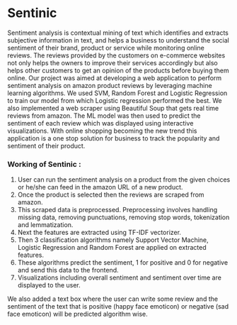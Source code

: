 # Sentinic

Sentiment analysis is contextual mining of text which identifies and extracts subjective information in text, and helps a business to understand the social sentiment of their brand, product or service while monitoring online reviews. The reviews provided by the customers on e-commerce websites not only helps the owners to improve their services accordingly but also helps other customers to get an opinion of the products before buying them online. Our project was aimed at developing a web application to perform sentiment analysis on amazon product reviews by leveraging machine learning algorithms. We used SVM, Random Forest and Logistic Regression to train our model from which Logistic regression performed the best. We also implemented a web scraper using Beautiful Soup that gets real time reviews from amazon. The ML model was then used to predict the sentiment of each review which was displayed using interactive visualizations. With online shopping becoming the new trend this application is a one stop solution for business to track the popularity and sentiment of their product. 
### Working of Sentinic :
1. User can run the sentiment analysis on a product from the given choices or he/she can feed 
in the amazon URL of a new product. <br>
2. Once the product is selected then the reviews are scraped from amazon. <br>
3. This scraped data is preprocessed. Preprocessing involves handling missing data, removing 
punctuations, removing stop words, tokenization and lemmatization. <br>
4. Next the features are extracted using TF-IDF vectorizer. <br>
5. Then 3 classification algorithms namely Support Vector Machine, Logistic Regression and 
Random Forest are applied on extracted features. <br>
6. These algorithms predict the sentiment, 1 for positive and 0 for negative and send this data 
to the frontend. <br>
7. Visualizations including overall sentiment and sentiment over time are displayed to the 
user. <br>

We also added a text box where the user can write some review and the sentiment of the text that is positive (happy face emoticon) or negative (sad face emoticon) will be predicted algorithm wise. 
